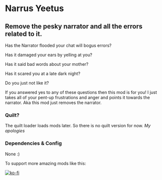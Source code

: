 # Narrus Yeetus
Remove the pesky narrator and all the errors related to it.
---

Has the Narrator flooded your chat will bogus errors?

Has it damaged your ears by yelling at you?

Has it said bad words about your mother?

Has it scared you at a late dark night?

Do you just not like it?

If you answered yes to any of these questions then this mod is for you!
I just takes all of your pent-up frustrations and anger and points it towards the narrator.
Aka this mod just removes the narrator.

### Quilt?
The quilt loader loads mods later. So there is no quilt version for now.
*My apologies*


### Dependencies & Config
None :)

To support more amazing mods like this:

[![ko-fi](https://ko-fi.com/img/githubbutton_sm.svg)](https://ko-fi.com/M4M7DWJCH)